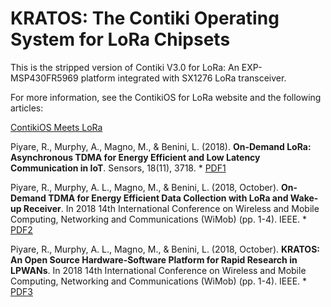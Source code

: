 KRATOS: The Contiki Operating System for LoRa Chipsets
============================


This is the stripped version of Contiki V3.0 for LoRa: An EXP-MSP430FR5969 platform integrated with SX1276 LoRa transceiver.

For more information, see the ContikiOS for LoRa website and the following articles:

[ContikiOS Meets LoRa](https://contikios4lora.github.io/contikios-lora/)

Piyare, R., Murphy, A., Magno, M., & Benini, L. (2018). **On-Demand LoRa: Asynchronous TDMA for Energy Efficient and Low Latency Communication in IoT**. Sensors, 18(11), 3718. * [PDF1]

Piyare, R., Murphy, A. L., Magno, M., & Benini, L. (2018, October). **On-Demand TDMA for Energy Efficient Data Collection with LoRa and Wake-up Receiver**. In 2018 14th International Conference on Wireless and Mobile Computing, Networking and Communications (WiMob) (pp. 1-4). IEEE. * [PDF2]

Piyare, R., Murphy, A. L., Magno, M., & Benini, L. (2018, October). **KRATOS: An Open Source Hardware-Software Platform for Rapid Research in LPWANs**. In 2018 14th International Conference on Wireless and Mobile Computing, Networking and Communications (WiMob) (pp. 1-4). IEEE. * [PDF3]

[PDF1]: <http://www.rajeevpiyare.com/wp-content/uploads/2018/11/sensors-18-03718.pdf>

[PDF2]: <http://www.rajeevpiyare.com/wp-content/uploads/2018/09/on-demand-tdma.pdf>

[PDF3]: <http://www.rajeevpiyare.com/wp-content/uploads/2018/09/kratos.pdf>
